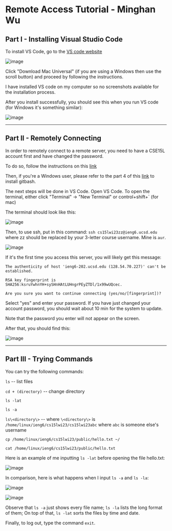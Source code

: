 Remote Access Tutorial - Minghan Wu
====================
## Part I - Installing Visual Studio Code

To install VS Code, go to the [VS code website](https://code.visualstudio.com/)

![image](https://github.com/MinghanWu039/cse15l-lab-reports/blob/0e39e588b1c2d4504c37e916c74dc309a26eb76b/%E6%88%AA%E5%B1%8F2023-01-12%20%E4%B8%8B%E5%8D%883.01.23.png?raw=true)

Click "Download Mac Universal" (if you are using a Windows then use the scroll button) and proceed by following the instructions.

I have installed VS code on my computer so no screenshots available for the installation process.

After you install successfully, you should see this when you run VS code (for Windows it's something similar):

![image](https://github.com/MinghanWu039/cse15l-lab-reports/blob/6b8b2913bc08cb8226aa8a92bbbbc477200ff274/%E6%88%AA%E5%B1%8F2023-01-12%20%E4%B8%8B%E5%8D%882.17.34.png?raw=true)

----
## Part II - Remotely Connecting

In order to remotely connect to a remote server, you need to have a CSE15L account first and have changed the password.

To do so, follow the instructions on this [link](https://docs.google.com/document/d/1hs7CyQeh-MdUfM9uv99i8tqfneos6Y8bDU0uhn1wqho/edit)

Then, if you're a Windows user, please refer to the part 4 of this [link](https://ucsd-cse15l-w23.github.io/week/week1/) to install gitbash.

The next steps will be done in VS Code. Open VS Code. To open the terminal, either click "Terminal" -> "New Terminal" or control+shift+` (for mac)

The terminal should look like this:

![image](https://github.com/MinghanWu039/cse15l-lab-reports/blob/c2136a4fa71ec100e896a4163f2863fc60cca136/%E6%88%AA%E5%B1%8F2023-01-12%20%E4%B8%8B%E5%8D%883.37.22.png?raw=true)

Then, to use ssh, put in this command: ```ssh cs15lwi23zz@ieng6.ucsd.edu```  where zz should be replaced by your 3-letter course username. Mine is ```aur```.

![image](https://github.com/MinghanWu039/cse15l-lab-reports/blob/0a154c0fa893d8f061dd8499ea86283acbf97ec9/%E6%88%AA%E5%B1%8F2023-01-12%20%E4%B8%8B%E5%8D%883.44.26.png?raw=true)

If it's the first time you access this server, you will likely get this message:
 ```
The authenticity of host 'ieng6-202.ucsd.edu (128.54.70.227)' can't be established.
 
RSA key fingerprint is SHA256:ksruYwhnYH+sySHnHAtLUHngrPEyZTDl/1x99wUQcec.

Are you sure you want to continue connecting (yes/no/[fingerprint])? 
```

Select "yes" and enter your password. If you have just changed your account password, you should wait about 10 min for the system to update.

Note that the password you enter will not appear on the screen.

After that, you should find this:

![image](https://github.com/MinghanWu039/cse15l-lab-reports/blob/7b0dd92d4966fef47b6c4b33cb74845c7987341a/%E6%88%AA%E5%B1%8F2023-01-12%20%E4%B8%8B%E5%8D%883.48.12.png?raw=true)

----
## Part III - Trying Commands

You can try the following commands:

 ```ls``` -- list files

```cd + (directory)``` -- change directory

```ls -lat```

```ls -a```

```ls\<directory\>``` -- where ```\<directory\>``` is ```/home/linux/ieng6/cs15lwi23/cs15lwi23abc``` where ```abc``` is someone else's username

```cp /home/linux/ieng6/cs15lwi23/public/hello.txt ~/```

```cat /home/linux/ieng6/cs15lwi23/public/hello.txt```

Here is an example of me inputting ```ls -lat``` before opening the file hello.txt:

![image](https://github.com/MinghanWu039/cse15l-lab-reports/blob/86670f23a252caed6a68895599e62c39e813e7bc/%E6%88%AA%E5%B1%8F2023-01-12%20%E4%B8%8B%E5%8D%885.00.05.png?raw=true)

In comparison, here is what happens when I input ```ls -a``` and ```ls -la```:

![image](https://github.com/MinghanWu039/cse15l-lab-reports/blob/a5ab65ae88a25dc50e20ac8bcb2546b6d5c1c374/%E6%88%AA%E5%B1%8F2023-01-25%20%E4%B8%8A%E5%8D%8811.11.02.png)

![image](https://github.com/MinghanWu039/cse15l-lab-reports/blob/a5ab65ae88a25dc50e20ac8bcb2546b6d5c1c374/%E6%88%AA%E5%B1%8F2023-01-25%20%E4%B8%8A%E5%8D%8811.11.19.png)

Observe that ```ls -a``` just shows every file name; ```ls -la``` lists the long format of them; On top of that, ```ls -lat``` sorts the files by time and date.

Finally, to log out, type the command ```exit```.

